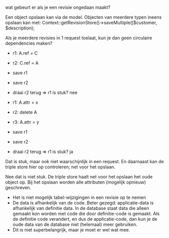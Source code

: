 wat gebeurt er als je een revisie ongedaan maakt?

Een object opslaan kan via de model. Objecten van meerdere typen ineens opslaan kan met:
Context::getRevisionStore()->saveMultiple([$customer, $description);

Als je meerdere revisies in 1 request toelaat, kun je dan geen circulaire dependencies maken?

- r1: A.ref = C
- r2: C.ref = A
- save r1
- save r2
- draai r2 terug => r1 is stuk? nee

- r1: A.attr = x
- r2: delete A
- r3: A.attr = y
- save r1
- save r2
- draai r2 terug => r1 is stuk? ja

Dat is stuk, maar ook niet waarschijnlijk in een request. En daarnaast kan de triple store hier op controleren; net voor het opslaan.

Nee dat is niet stuk. De triple store haalt net voor het opslaan het oude object op. Bij het opslaan worden alle attributen (mogelijk opnieuw) geschreven.

- Het is niet mogelijk tabel-wijzigingen in een revisie op te nemen
- De data is afhankelijk van de code. Beter gezegd: applicatie-data is afhankelijk van definitie data.
    In de database staat data die alleen gemaakt kon worden met code die door definitie-code is gemaakt. Als de definitie code verandert, en dus de applicatie-code,
    dan kun je de oude data van de database niet (helemaal) meer gebruiken.
- Dit is niet superbelangrijk, maar je moet er wel wat mee.
